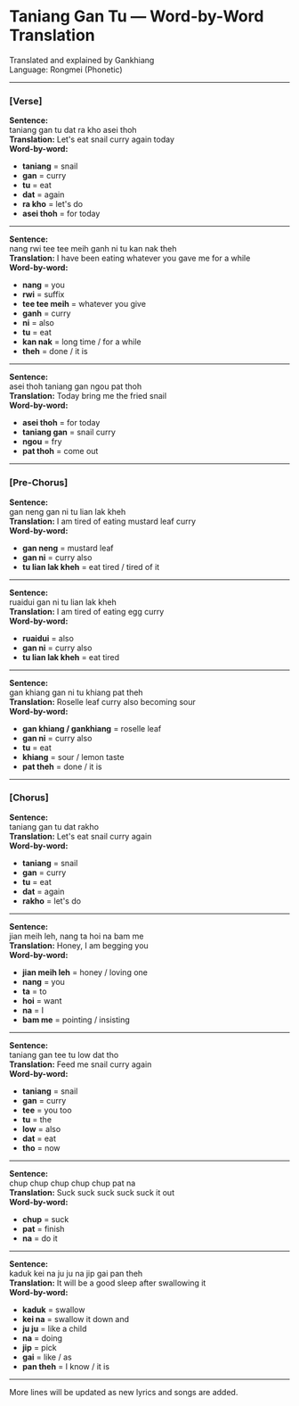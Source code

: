 # Taniang Gan Tu — Word-by-Word Translation

Translated and explained by Gankhiang  
Language: Rongmei (Phonetic)

---

### [Verse]

**Sentence:**  
taniang gan tu dat ra kho asei thoh  
**Translation:** Let's eat snail curry again today  
**Word-by-word:**  
- **taniang** = snail  
- **gan** = curry  
- **tu** = eat  
- **dat** = again  
- **ra kho** = let's do  
- **asei thoh** = for today  

---

**Sentence:**  
nang rwi tee tee meih ganh ni tu kan nak theh  
**Translation:** I have been eating whatever you gave me for a while  
**Word-by-word:**  
- **nang** = you  
- **rwi** = suffix  
- **tee tee meih** = whatever you give  
- **ganh** = curry  
- **ni** = also  
- **tu** = eat  
- **kan nak** = long time / for a while  
- **theh** = done / it is  

---

**Sentence:**  
asei thoh taniang gan ngou pat thoh  
**Translation:** Today bring me the fried snail  
**Word-by-word:**  
- **asei thoh** = for today  
- **taniang gan** = snail curry  
- **ngou** = fry  
- **pat thoh** = come out  

---

### [Pre-Chorus]

**Sentence:**  
gan neng gan ni tu lian lak kheh  
**Translation:** I am tired of eating mustard leaf curry  
**Word-by-word:**  
- **gan neng** = mustard leaf  
- **gan ni** = curry also  
- **tu lian lak kheh** = eat tired / tired of it  

---

**Sentence:**  
ruaidui gan ni tu lian lak kheh  
**Translation:** I am tired of eating egg curry  
**Word-by-word:**  
- **ruaidui** = also  
- **gan ni** = curry also  
- **tu lian lak kheh** = eat tired  

---

**Sentence:**  
gan khiang gan ni tu khiang pat theh  
**Translation:** Roselle leaf curry also becoming sour  
**Word-by-word:**  
- **gan khiang / gankhiang** = roselle leaf  
- **gan ni** = curry also  
- **tu** = eat  
- **khiang** = sour / lemon taste  
- **pat theh** = done / it is  

---

### [Chorus]

**Sentence:**  
taniang gan tu dat rakho  
**Translation:** Let's eat snail curry again  
**Word-by-word:**  
- **taniang** = snail  
- **gan** = curry  
- **tu** = eat  
- **dat** = again  
- **rakho** = let's do  

---

**Sentence:**  
jian meih leh, nang ta hoi na bam me  
**Translation:** Honey, I am begging you  
**Word-by-word:**  
- **jian meih leh** = honey / loving one  
- **nang** = you  
- **ta** = to  
- **hoi** = want  
- **na** = I  
- **bam me** = pointing / insisting  

---

**Sentence:**  
taniang gan tee tu low dat tho  
**Translation:** Feed me snail curry again  
**Word-by-word:**  
- **taniang** = snail  
- **gan** = curry  
- **tee** = you too  
- **tu** = the  
- **low** = also  
- **dat** = eat  
- **tho** = now  

---

**Sentence:**  
chup chup chup chup chup pat na  
**Translation:** Suck suck suck suck suck it out  
**Word-by-word:**  
- **chup** = suck  
- **pat** = finish  
- **na** = do it  

---

**Sentence:**  
kaduk kei na ju ju na jip gai pan theh  
**Translation:** It will be a good sleep after swallowing it  
**Word-by-word:**  
- **kaduk** = swallow  
- **kei na** = swallow it down and  
- **ju ju** = like a child  
- **na** = doing  
- **jip** = pick  
- **gai** = like / as  
- **pan theh** = I know / it is  

---

More lines will be updated as new lyrics and songs are added.
